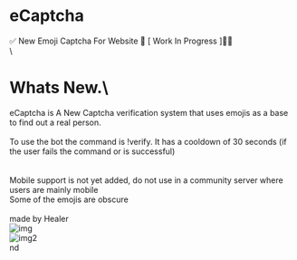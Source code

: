 # eCaptcha
✅ New Emoji Captcha For Website 🥳 [ Work In Progress ]👷‍♂️\
\
# Whats New.\
eCaptcha is A New Captcha verification system that uses emojis as a base to find out a real person.\
\
To use the bot the command is !verify. It has a cooldown of 30 seconds (if the user fails the command or is successful)\
\
\
Mobile support is not yet added, do not use in a community server where users are mainly mobile\
Some of the emojis are obscure\
\
made by Healer
\
![img](https://cdn.discordapp.com/attachments/882506445701132308/882507310885380136/unknown.png) \
![img2](https://cdn.discordapp.com/attachments/881043577180917810/882821878757064784/unknown.png) \
nd 
